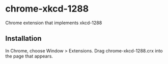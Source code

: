 chrome-xkcd-1288
=============

Chrome extension that implements xkcd-1288

Installation
------------

In Chrome, choose Window > Extensions.  Drag chrome-xkcd-1288.crx into the page that appears.
